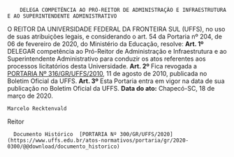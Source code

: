         DELEGA COMPETÊNCIA AO PRÓ-REITOR DE ADMINISTRAÇÃO E INFRAESTRUTURA E AO SUPERINTENDENTE ADMINISTRATIVO  

 O REITOR DA UNIVERSIDADE FEDERAL DA FRONTEIRA SUL (UFFS), no uso de suas atribuições legais, e considerando o art. 54 da Portaria nº 204, de 06 de fevereiro de 2020, do Ministério da Educação, resolve:   **Art. 1º**  DELEGAR competência ao Pró-Reitor de Administração e Infraestrutura e ao Superintendente Administrativo para conduzir os atos referentes aos processos licitatórios desta Universidade.   **Art. 2º**  Fica revogada a [PORTARIA Nº 316/GR/UFFS/2010](https://www.uffs.edu.br/atos-normativos/portaria/gr/2010-0316), 11 de agosto de 2010, publicada no Boletim Oficial da UFFS.   **Art. 3º**  Esta Portaria entra em vigor na data de sua publicação no Boletim Oficial da UFFS.        **Data do ato:** Chapecó-SC, 18 de março de 2020.   
 

    Marcelo Recktenvald   
 Reitor 

      Documento Histórico  [PORTARIA Nº 300/GR/UFFS/2020](https://www.uffs.edu.br/atos-normativos/portaria/gr/2020-0300/@@download/documento_historico)     
      